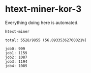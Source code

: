 # htext-miner-kor-3

Everything doing here is automated.

```
htext-miner

total: 5528/9855 (56.09335362760021%)

job0: 999
job1: 1159
job2: 1087
job3: 1194
job4: 1089
```